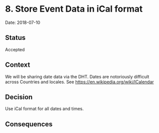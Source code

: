 # 8. Store Event Data in iCal format

Date: 2018-07-10

## Status

Accepted

## Context

We will be sharing date data via the DHT. Dates are notoriously difficult across Countries and locales. See https://en.wikipedia.org/wiki/ICalendar

## Decision

Use iCal format for all dates and times.

## Consequences
